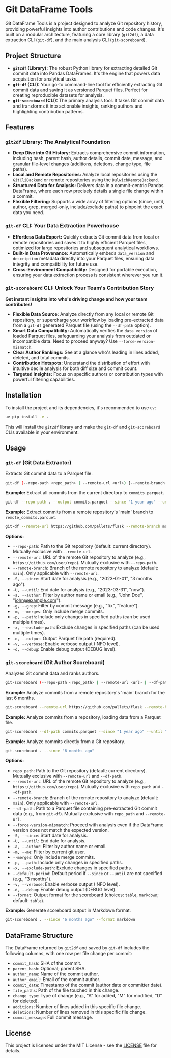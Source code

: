 # Git DataFrame Tools

Git DataFrame Tools is a project designed to analyze Git repository history, providing powerful insights into author contributions and code changes. It's built on a modular architecture, featuring a core library (`git2df`), a data extraction CLI (`git-df`), and the main analysis CLI (`git-scoreboard`).

## Project Structure

*   **`git2df` (Library):** The robust Python library for extracting detailed Git commit data into Pandas DataFrames. It's the engine that powers data acquisition for analytical tasks.
*   **`git-df` (CLI):** Your go-to command-line tool for efficiently extracting Git commit data and saving it as versioned Parquet files. Perfect for creating reproducible datasets for analysis.
*   **`git-scoreboard` (CLI):** The primary analysis tool. It takes Git commit data and transforms it into actionable insights, ranking authors and highlighting contribution patterns.

## Features

### `git2df` Library: The Analytical Foundation

*   **Deep Dive into Git History:** Extracts comprehensive commit information, including hash, parent hash, author details, commit date, message, and granular file-level changes (additions, deletions, change type, file paths).
*   **Local and Remote Repositories:** Analyze local repositories using the `GitCliBackend` or remote repositories using the `DulwichRemoteBackend`.
*   **Structured Data for Analysis:** Delivers data in a commit-centric Pandas DataFrame, where each row precisely details a single file change within a commit.
*   **Flexible Filtering:** Supports a wide array of filtering options (since, until, author, grep, merged-only, include/exclude paths) to pinpoint the exact data you need.

### `git-df` CLI: Your Data Extraction Powerhouse

*   **Effortless Data Export:** Quickly extracts Git commit data from local or remote repositories and saves it to highly efficient Parquet files, optimized for large repositories and subsequent analytical workflows.
*   **Built-in Data Provenance:** Automatically embeds `data_version` and `description` metadata directly into your Parquet files, ensuring data integrity and compatibility for future use.
*   **Cross-Environment Compatibility:** Designed for portable execution, ensuring your data extraction process is consistent wherever you run it.

### `git-scoreboard` CLI: Unlock Your Team's Contribution Story

**Get instant insights into who's driving change and how your team contributes!**

*   **Flexible Data Source:** Analyze directly from any local or remote Git repository, or supercharge your workflow by loading pre-extracted data from a `git-df` generated Parquet file (using the `--df-path` option).
*   **Smart Data Compatibility:** Automatically verifies the `data_version` of loaded Parquet files, safeguarding your analysis from outdated or incompatible data. Need to proceed anyway? Use `--force-version-mismatch`.
*   **Clear Author Rankings:** See at a glance who's leading in lines added, deleted, and total commits.
*   **Contribution Hotspots:** Understand the distribution of effort with intuitive decile analysis for both diff size and commit count.
*   **Targeted Insights:** Focus on specific authors or contribution types with powerful filtering capabilities.

## Installation

To install the project and its dependencies, it's recommended to use `uv`:

```bash
uv pip install -e .
```

This will install the `git2df` library and make the `git-df` and `git-scoreboard` CLIs available in your environment.

## Usage

### `git-df` (Git Data Extractor)

Extracts Git commit data to a Parquet file.

```bash
git-df (--repo-path <repo_path> | --remote-url <url>) [--remote-branch <branch>] --output <output_file.parquet> [OPTIONS]
```

**Example:** Extract all commits from the current directory to `commits.parquet`.

```bash
git-df --repo-path . --output commits.parquet --since "1 year ago" --until "now"
```

**Example:** Extract commits from a remote repository's 'main' branch to `remote_commits.parquet`.

```bash
git-df --remote-url https://github.com/pallets/flask --remote-branch main --output remote_commits.parquet --since "1 year ago"
```

**Options:**

*   `--repo-path`: Path to the Git repository (default: current directory). Mutually exclusive with `--remote-url`.
*   `--remote-url`: URL of the remote Git repository to analyze (e.g., `https://github.com/user/repo`). Mutually exclusive with `--repo-path`.
*   `--remote-branch`: Branch of the remote repository to analyze (default: `main`). Only applicable with `--remote-url`.
*   `-S, --since`: Start date for analysis (e.g., "2023-01-01", "3 months ago").
*   `-U, --until`: End date for analysis (e.g., "2023-03-31", "now").
*   `-a, --author`: Filter by author name or email (e.g., "John Doe", "john@example.com").
*   `-g, --grep`: Filter by commit message (e.g., "fix", "feature").
*   `-m, --merges`: Only include merge commits.
*   `-p, --path`: Include only changes in specified paths (can be used multiple times).
*   `-x, --exclude-path`: Exclude changes in specified paths (can be used multiple times).
*   `-o, --output`: Output Parquet file path (required).
*   `-v, --verbose`: Enable verbose output (INFO level).
*   `-d, --debug`: Enable debug output (DEBUG level).

### `git-scoreboard` (Git Author Scoreboard)

Analyzes Git commit data and ranks authors.

```bash
git-scoreboard (--repo-path <repo_path> | --remote-url <url> | --df-path <df_file>) [--remote-branch <branch>] [OPTIONS]
```

**Example:** Analyze commits from a remote repository's 'main' branch for the last 6 months.

```bash
git-scoreboard --remote-url https://github.com/pallets/flask --remote-branch main --since "6 months ago"
```

**Example:** Analyze commits from a repository, loading data from a Parquet file.

```bash
git-scoreboard --df-path commits.parquet --since "1 year ago" --until "now"
```

**Example:** Analyze commits directly from a Git repository.

```bash
git-scoreboard . --since "6 months ago"
```

**Options:**

*   `repo_path`: Path to the Git repository (default: current directory). Mutually exclusive with `--remote-url` and `--df-path`.
*   `--remote-url`: URL of the remote Git repository to analyze (e.g., `https://github.com/user/repo`). Mutually exclusive with `repo_path` and `--df-path`.
*   `--remote-branch`: Branch of the remote repository to analyze (default: `main`). Only applicable with `--remote-url`.
*   `--df-path`: Path to a Parquet file containing pre-extracted Git commit data (e.g., from `git-df`). Mutually exclusive with `repo_path` and `--remote-url`.
*   `--force-version-mismatch`: Proceed with analysis even if the DataFrame version does not match the expected version.
*   `-S, --since`: Start date for analysis.
*   `-U, --until`: End date for analysis.
*   `-a, --author`: Filter by author name or email.
*   `-m, --me`: Filter by current git user.
*   `--merges`: Only include merge commits.
*   `-p, --path`: Include only changes in specified paths.
*   `-x, --exclude-path`: Exclude changes in specified paths.
*   `--default-period`: Default period if `--since` or `--until` are not specified (e.g., "3 months").
*   `-v, --verbose`: Enable verbose output (INFO level).
*   `-d, --debug`: Enable debug output (DEBUG level).
*   `--format`: Output format for the scoreboard (choices: `table`, `markdown`; default: `table`).

**Example:** Generate scoreboard output in Markdown format.

```bash
git-scoreboard . --since "6 months ago" --format markdown
```

## DataFrame Structure

The DataFrame returned by `git2df` and saved by `git-df` includes the following columns, with one row per file change per commit:

*   `commit_hash`: SHA of the commit.
*   `parent_hash`: Optional; parent SHA.
*   `author_name`: Name of the commit author.
*   `author_email`: Email of the commit author.
*   `commit_date`: Timestamp of the commit (author date or committer date).
*   `file_paths`: Path of the file touched in this change.
*   `change_type`: Type of change (e.g., "A" for added, "M" for modified, "D" for deleted).
*   `additions`: Number of lines added in this specific file change.
*   `deletions`: Number of lines removed in this specific file change.
*   `commit_message`: Full commit message.

## License

This project is licensed under the MIT License - see the [LICENSE](LICENSE) file for details.
